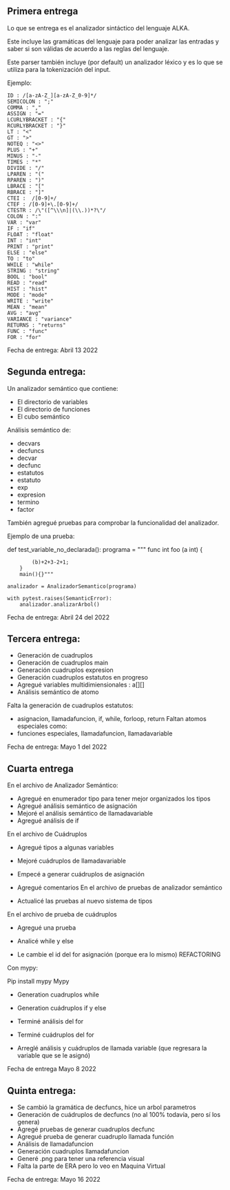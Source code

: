 ## Primera entrega

Lo que se entrega es el analizador sintáctico del lenguaje ALKA.

Este incluye las gramáticas del lenguaje para poder analizar las entradas y saber si son válidas de acuerdo a las reglas del lenguaje.

Este parser también incluye (por default) un analizador léxico y es lo que se utiliza para la tokenización del input.

Ejemplo:

    ID : /[a-zA-Z_][a-zA-Z_0-9]*/
    SEMICOLON : ";"
    COMMA : ","
    ASSIGN : "="
    LCURLYBRACKET : "{"
    RCURLYBRACKET : "}"
    LT : "<"
    GT : ">"
    NOTEQ : "<>"
    PLUS : "+"
    MINUS : "-"
    TIMES : "*"
    DIVIDE : "/"
    LPAREN : "("
    RPAREN : ")"
    LBRACE : "["
    RBRACE : "]"
    CTEI :  /[0-9]+/
    CTEF : /[0-9]+\.[0-9]+/
    CTESTR : /\"([^\\\n]|(\\.))*?\"/
    COLON : ":"
    VAR : "var"
    IF : "if"
    FLOAT : "float"
    INT : "int"
    PRINT : "print"
    ELSE : "else"
    TO : "to"
    WHILE : "while"
    STRING : "string"
    BOOL : "bool"
    READ : "read"
    HIST : "hist"
    MODE : "mode"
    WRITE : "write"
    MEAN : "mean"
    AVG : "avg"
    VARIANCE : "variance"
    RETURNS : "returns"
    FUNC : "func"
    FOR : "for"

Fecha de entrega: Abril 13 2022


## Segunda entrega:

Un analizador semántico que contiene:

 - El directorio de variables
 - El directorio de funciones
 - El cubo semántico

 Análisis semántico de:
 * decvars
 * decfuncs 
 * decvar
 * decfunc
 * estatutos
 * estatuto
 * exp
 * expresion
 * termino
 * factor

También agregué pruebas para comprobar la funcionalidad del analizador.

Ejemplo de una prueba:

def test_variable_no_declarada():
    programa = """
        func int foo (a int) {

            (b)+2+3-2+1;
        }
        main(){}"""

    analizador = AnalizadorSemantico(programa)

    with pytest.raises(SemanticError):
        analizador.analizarArbol()

 Fecha de entrega: Abril 24 del 2022

## Tercera entrega:

 - Generación de cuadruplos
 - Generación de cuadruplos main
 - Generación cuadruplos expresion
 - Generación cuadruplos estatutos en progreso
 - Agregué variables multidimiensionales : a[][]
 - Análisis semántico de atomo

 Falta la generación de cuadruplos estatutos:
 - asignacion, llamadafuncion, if, while, forloop, return
 Faltan atomos especiales como:
 - funciones especiales, llamadafuncion, llamadavariable

 Fecha de entrega: Mayo 1 del 2022

 ## Cuarta entrega
 En el archivo de Analizador Semántico:

- Agregué en enumerador tipo para tener mejor organizados los tipos
- Agregué análisis semántico de asignación
- Mejoré el análisis semántico de llamadavariable
- Agregué análisis de if

En el archivo de Cuádruplos

- Agregué tipos a algunas variables
- Mejoré cuádruplos de llamadavariable
- Empecé a generar cuádruplos de asignación
- Agregué comentarios
En el archivo de pruebas de analizador semántico

- Actualicé las pruebas al nuevo sistema de tipos

En el archivo de prueba de cuádruplos

- Agregué una prueba


- Analicé while y else
- Le cambie el id del for asignación	(porque era lo mismo) REFACTORING

Con mypy:

Pip install mypy
Mypy 

- Generation cuadruplos while
- Generation cuádruplos if y else

- Terminé análisis del for
- Terminé cuádruplos del for
- Arreglé análisis y cuádruplos de llamada variable (que regresara la variable que se le asignó)

Fecha de entrega Mayo 8 2022

## Quinta entrega:

- Se cambió la gramática de decfuncs, hice un arbol parametros 
- Generación de cuádruplos de decfuncs (no al 100% todavía, pero sí los genera)
- Agregé pruebas de generar cuadruplos decfunc
- Agregué prueba de generar cuadruplo llamada función
- Análisis de llamadafuncion
- Generación cuadruplos llamadafuncion
- Generé .png para tener una referencia visual
- Falta la parte de ERA pero lo veo en Maquina Virtual

Fecha de entrega: Mayo 16 2022




